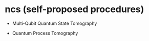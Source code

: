 # ncs (self-proposed procedures)

* Multi-Qubit Quantum State Tomography

* Quantum Process Tomography
